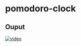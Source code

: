 # pomodoro-clock

## Ouput 

[![video](https://user-images.githubusercontent.com/82095877/166001782-43003901-8748-417d-8e6c-dd706f404cb4.png)](https://user-images.githubusercontent.com/82095877/166001735-a0968279-ade8-46db-a955-7697a1915662.mp4)

